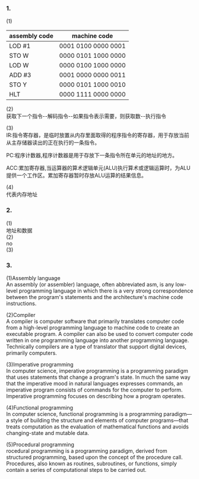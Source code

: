 ### 1.

(1)   

|assembly code| machine code|
|------|------|
|LOD #1|0001 0100 0000 0001|
|STO W|0000 0101 1000 0000|
|LOD W|0000 0100 1000 0000|   
|ADD #3|0001 0000 0000 0011|
|STO Y|0000 0101 1000 0010|
|HLT|0000 1111 0000 0000|
   
(2)   
获取下一个指令--解码指令--如果指令表示需要，则获取数--执行指令   

(3)   
 IR:指令寄存器，是临时放置从内存里面取得的程序指令的寄存器，用于存放当前从主存储器读出的正在执行的一条指令。   

 PC:程序计数器,程序计数器是用于存放下一条指令所在单元的地址的地方。   

 ACC:累加寄存器,当运算器的算术逻辑单元(ALU)执行算术或逻辑运算时，为ALU提供一个工作区。累加寄存器暂时存放ALU运算的结果信息。 

(4)   
代表内存地址

### 2.
(1)   
地址和数据   
(2)   
no   
(3)     

### 3.   
(1)Assembly language   
An assembly (or assembler) language, often abbreviated asm, is any low-level programming language in which there is a very strong correspondence between the program's statements and the architecture's machine code instructions.   
   
(2)Compiler   
A compiler is computer software that primarily translates computer code from a high-level programming language to machine code to create an executable program. A compiler can also be used to convert computer code written in one programming language into another programming language. Technically compilers are a type of translator that support digital devices, primarily computers.    

(3)Imperative programming   
In computer science, imperative programming is a programming paradigm that uses statements that change a program's state. In much the same way that the imperative mood in natural languages expresses commands, an imperative program consists of commands for the computer to perform. Imperative programming focuses on describing how a program operates.    

(4)Functional programming   
In computer science, functional programming is a programming paradigm—a style of building the structure and elements of computer programs—that treats computation as the evaluation of mathematical functions and avoids changing-state and mutable data.    

(5)Procedural programming   
rocedural programming is a programming paradigm, derived from structured programming, based upon the concept of the procedure call. Procedures, also known as routines, subroutines, or functions, simply contain a series of computational steps to be carried out. 


